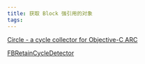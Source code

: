```yaml
---
title: 获取 Block 强引用的对象
tags:
---
```



[Circle - a cycle collector for Objective-C ARC](https://github.com/mikeash/Circle/blob/master/Circle/CircleIVarLayout.m)

[FBRetainCycleDetector](https://github.com/mikeash/Circle/blob/master/Circle/CircleIVarLayout.m)